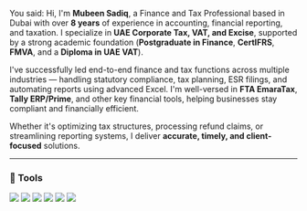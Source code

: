 You said:
Hi, I'm **Mubeen Sadiq**, a Finance and Tax Professional based in Dubai with over **8 years** of experience in accounting, financial reporting, and taxation. I specialize in **UAE Corporate Tax, VAT, and Excise**, supported by a strong academic foundation (**Postgraduate in Finance**, **CertIFRS**, **FMVA**, and a **Diploma in UAE VAT**).

I've successfully led end-to-end finance and tax functions across multiple industries — handling statutory compliance, tax planning, ESR filings, and automating reports using advanced Excel. I'm well-versed in **FTA EmaraTax**, **Tally ERP/Prime**, and other key financial tools, helping businesses stay compliant and financially efficient.

Whether it's optimizing tax structures, processing refund claims, or streamlining reporting systems, I deliver **accurate, timely, and client-focused** solutions.

---

### 🧰 Tools

<p align="left">
  <a href="#"><img src="https://img.shields.io/badge/Microsoft_Excel-217346?style=for-the-badge&logo=microsoft-excel&logoColor=white"/></a>
  <a href="#"><img src="https://img.shields.io/badge/Tally_Prime-009DC4?style=for-the-badge&logoColor=white"/></a>
  <a href="#"><img src="https://img.shields.io/badge/QuickBooks-2CA01C?style=for-the-badge&logo=intuit&logoColor=white"/></a>
  <a href="#"><img src="https://img.shields.io/badge/Zoho_CRM-FC4C02?style=for-the-badge&logoColor=white"/></a>
  <a href="#"><img src="https://img.shields.io/badge/EmaraTax-UAE_CT_System-007B8A?style=for-the-badge&logoColor=white"/></a>
  <a href="#"><img src="https://img.shields.io/badge/Power_BI-F2C811?style=for-the-badge&logo=powerbi&logoColor=black"/></a>
</p>
